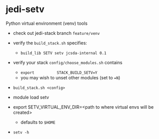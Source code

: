 # jedi-setv
Python virtual environment (venv) tools

* check out jedi-stack branch `feature/venv`
* verify the `build_stack.sh` specifies:
  * `build_lib SETV setv jcsda-internal 0.1`
* verify your stack `config/choose_modules.sh` contains
  * `export          STACK_BUILD_SETV=Y`
  * you may wish to unset other modules (set to `=N`)
* `build_stack.sh <config>`

* module load setv
* export SETV_VIRTUAL_ENV_DIR=\<path to where virtual envs will be created\>
  * defaults to `$HOME`
* `setv -h`
